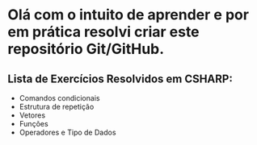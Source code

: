 # Olá com o intuito de aprender e por em prática resolvi criar este repositório Git/GitHub.

## Lista de Exercícios Resolvidos em CSHARP:

* Comandos condicionais
* Estrutura de repetição
* Vetores
* Funções
* Operadores e Tipo de Dados	

